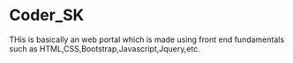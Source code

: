 # Coder_SK

THis is basically an web portal which is made using front end fundamentals such as HTML,CSS,Bootstrap,Javascript,Jquery,etc.

